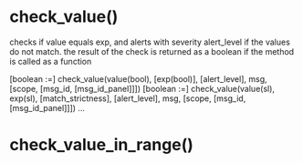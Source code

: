 # check_value()

checks if value equals exp, and alerts with severity alert_level if the values do not match. the result of the check is returned as a boolean if the method is called as a function

[boolean :=] check_value(value(bool), [exp(bool)], [alert_level], msg, [scope, [msg_id, [msg_id_panel]]])
[boolean :=] check_value(value(sl), exp(sl), [match_strictness], [alert_level], msg, [scope, [msg_id, [msg_id_panel]]])
...



# check_value_in_range()
